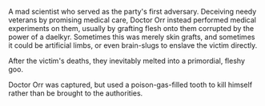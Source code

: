 A mad scientist who served as the party's first adversary. Deceiving needy veterans by promising medical care, Doctor Orr instead performed medical experiments on them, usually by grafting flesh onto them corrupted by the power of a daelkyr. Sometimes this was merely skin grafts, and sometimes it could be artificial limbs, or even brain-slugs to enslave the victim directly.

After the victim's deaths, they inevitably melted into a primordial, fleshy goo.

Doctor Orr was captured, but used a poison-gas-filled tooth to kill himself rather than be brought to the authorities.